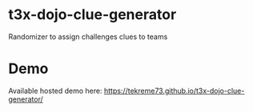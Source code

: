 # t3x-dojo-clue-generator
Randomizer to assign challenges clues to teams

# Demo
Available hosted demo here: https://tekreme73.github.io/t3x-dojo-clue-generator/
